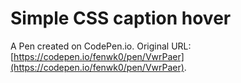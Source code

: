 # Simple CSS caption hover

A Pen created on CodePen.io. Original URL: [https://codepen.io/fenwk0/pen/VwrPaer](https://codepen.io/fenwk0/pen/VwrPaer).


